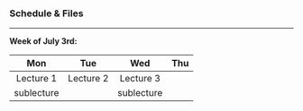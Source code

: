 ### Schedule & Files
---

**Week of July 3rd:**


| Mon | Tue | Wed | Thu | 
| :---: | :---: | :---: | :---: |
| Lecture 1 | Lecture 2| Lecture 3 | |
| sublecture | | sublecture | |

